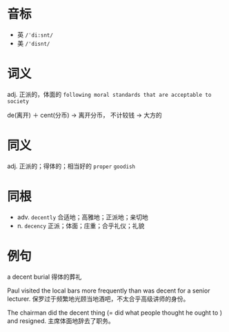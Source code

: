 # 音标

- 英 `/ˈdi:snt/`
- 美 `/'disnt/`

# 词义

adj. 正派的，体面的
`following moral standards that are acceptable to society`



de(离开) ＋ cent(分币) → 离开分币， 不计较钱 → 大方的

# 同义

adj. 正派的；得体的；相当好的
`proper` `goodish`

# 同根

- adv. `decently` 合适地；高雅地；正派地；亲切地
- n. `decency` 正派；体面；庄重；合乎礼仪；礼貌

# 例句

a decent burial
得体的葬礼

Paul visited the local bars more frequently than was decent for a senior lecturer.
保罗过于频繁地光顾当地酒吧，不太合乎高级讲师的身份。

The chairman did the decent thing (= did what people thought he ought to ) and resigned.
主席体面地辞去了职务。


